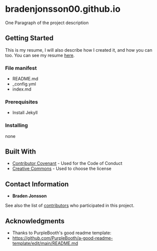 # bradenjonsson00.github.io

One Paragraph of the project description

## Getting Started

This is my resume, I will also describe how I created it, and how you can too.
You can see my resume [here](bradenjonsson00.github.io).

### File manifest
 - README.md
 - _config.yml
 - index.md

### Prerequisites

 - Install Jekyll

### Installing

none

## Built With

 - [Contributor Covenant](https://www.contributor-covenant.org/) - Used
    for the Code of Conduct
 - [Creative Commons](https://creativecommons.org/) - Used to choose
    the license

## Contact Information
 - **Braden Jonsson**

See also the list of
[contributors](https://github.com/PurpleBooth/a-good-readme-template/contributors)
who participated in this project.

## Acknowledgments
 - Thanks to PurpleBooth's good readme template:
 - https://github.com/PurpleBooth/a-good-readme-template/edit/main/README.md

